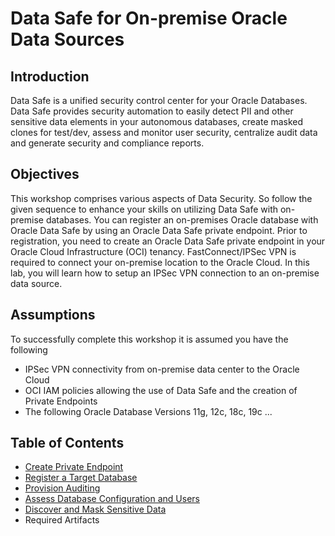 # Data Safe for On-premise Oracle Data Sources

## Introduction

Data Safe is a unified security control center for your Oracle Databases. Data Safe provides security automation to easily detect PII and other sensitive data elements in your autonomous databases, create masked clones for test/dev, assess and monitor user security, centralize audit data and generate security and compliance reports.

## Objectives

This workshop comprises various aspects of Data Security. So follow the given sequence to enhance your skills on utilizing Data Safe with on-premise databases. You can register an on-premises Oracle database with Oracle Data Safe by using an Oracle Data Safe private endpoint. Prior to registration, you need to create an Oracle Data Safe private endpoint in your Oracle Cloud Infrastructure (OCI) tenancy. FastConnect/IPSec VPN is required to connect your on-premise location to the Oracle Cloud. In this lab, you will learn how to setup an IPSec VPN connection to an on-premise data source.

## Assumptions

To successfully complete this workshop it is assumed you have the following

- IPSec VPN connectivity from on-premise data center to the Oracle Cloud
- OCI IAM  policies allowing the use of Data Safe and the creation of Private Endpoints
- The following Oracle Database Versions 11g, 12c, 18c, 19c ...

## Table of Contents

- [Create Private Endpoint](private-endpoint.md)
- [Register a Target Database](target-registration.md)
- [Provision Auditing](auditing.md)
- [Assess Database Configuration and Users](assessments.md)
- [Discover and Mask Sensitive Data](discovery.md)
- Required Artifacts

